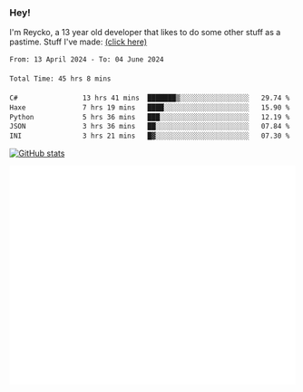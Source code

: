 ### Hey!
I'm Reycko, a 13 year old developer that likes to do some other stuff as a pastime.
Stuff I've made: [(click here)](https://pastebin.com/raw/QiNpEYja)

<!--START_SECTION:wakasection-->

```txt
From: 13 April 2024 - To: 04 June 2024

Total Time: 45 hrs 8 mins

C#                13 hrs 41 mins  ███████▒░░░░░░░░░░░░░░░░░   29.74 %
Haxe              7 hrs 19 mins   ████░░░░░░░░░░░░░░░░░░░░░   15.90 %
Python            5 hrs 36 mins   ███░░░░░░░░░░░░░░░░░░░░░░   12.19 %
JSON              3 hrs 36 mins   ██░░░░░░░░░░░░░░░░░░░░░░░   07.84 %
INI               3 hrs 21 mins   █▓░░░░░░░░░░░░░░░░░░░░░░░   07.30 %
```

<!--END_SECTION:wakasection-->

[![GitHub stats](https://github-readme-stats.vercel.app/api?username=Reycko&show_icons=true&theme=dark&hide_title=true&count_private=true)](https://github.com/anuraghazra/github-readme-stats)

![Metrics](/github-metrics.svg)
